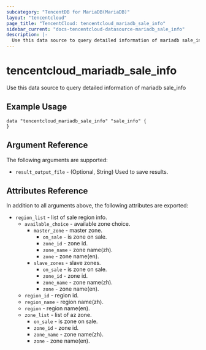 ```yaml
---
subcategory: "TencentDB for MariaDB(MariaDB)"
layout: "tencentcloud"
page_title: "TencentCloud: tencentcloud_mariadb_sale_info"
sidebar_current: "docs-tencentcloud-datasource-mariadb_sale_info"
description: |-
  Use this data source to query detailed information of mariadb sale_info
---
```


# tencentcloud_mariadb_sale_info

Use this data source to query detailed information of mariadb sale_info

## Example Usage

```hcl
data "tencentcloud_mariadb_sale_info" "sale_info" {
}
```

## Argument Reference

The following arguments are supported:

* `result_output_file` - (Optional, String) Used to save results.

## Attributes Reference

In addition to all arguments above, the following attributes are exported:

* `region_list` - list of sale region info.
  * `available_choice` - available zone choice.
    * `master_zone` - master zone.
      * `on_sale` - is zone on sale.
      * `zone_id` - zone id.
      * `zone_name` - zone name(zh).
      * `zone` - zone name(en).
    * `slave_zones` - slave zones.
      * `on_sale` - is zone on sale.
      * `zone_id` - zone id.
      * `zone_name` - zone name(zh).
      * `zone` - zone name(en).
  * `region_id` - region id.
  * `region_name` - region name(zh).
  * `region` - region name(en).
  * `zone_list` - list of az zone.
    * `on_sale` - is zone on sale.
    * `zone_id` - zone id.
    * `zone_name` - zone name(zh).
    * `zone` - zone name(en).


